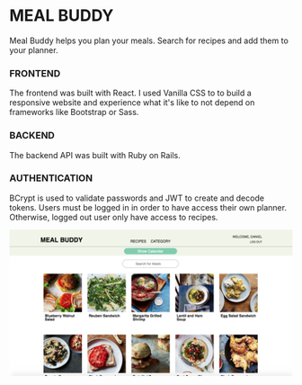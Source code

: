 # MEAL BUDDY

Meal Buddy helps you plan your meals. Search for recipes and add them to your planner.

### FRONTEND

The frontend was built with React. I used Vanilla CSS to to build a responsive website and experience what it's like to not depend on frameworks like Bootstrap or Sass.

### BACKEND

The backend API was built with Ruby on Rails.

### AUTHENTICATION

BCrypt is used to validate passwords and JWT to create and decode tokens. Users must be logged in in order to have access their own planner.  Otherwise, logged out user only have access to recipes.

![meal-buddy](./meal-buddy.png)
